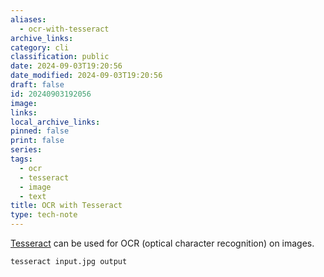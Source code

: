 ```yaml
---
aliases:
  - ocr-with-tesseract
archive_links: 
category: cli
classification: public
date: 2024-09-03T19:20:56
date_modified: 2024-09-03T19:20:56
draft: false
id: 20240903192056
image: 
links: 
local_archive_links: 
pinned: false
print: false
series: 
tags:
  - ocr
  - tesseract
  - image
  - text
title: OCR with Tesseract
type: tech-note
---
```


[Tesseract](https://github.com/tesseract-ocr/tesseract) can be used for OCR (optical character recognition) on images.

```sh
tesseract input.jpg output
```
